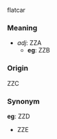 flatcar
### Meaning
+ _adj_: ZZA
    + __eg__: ZZB

### Origin

ZZC

### Synonym

__eg__: ZZD

+ ZZE


